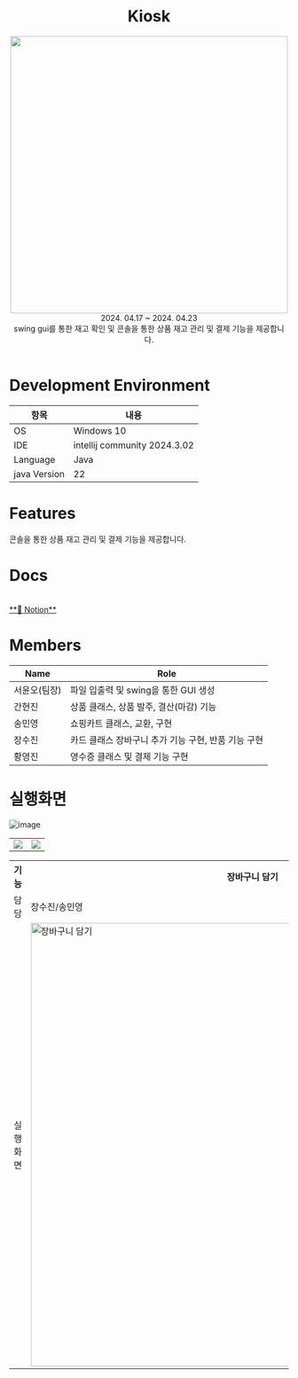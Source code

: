 <div align="center">
<h1>Kiosk</h1>
<img src="https://github.com/Moble-MP3Player/Kiosk/assets/54611807/241e845a-d09d-482b-b393-d76ad77d69eb" width=500, height=500>

<br>
 2024. 04.17 ~ 2024. 04.23 <br>
 swing gui를 통한 재고 확인 및 콘솔을 통한 상품 재고 관리 및 결제 기능을 제공합니다.

<br>
<br>
</div>

# **Development Environment**

| 항목 | 내용 |
| --- | --- |
| OS | Windows 10 |
| IDE | intellij community 2024.3.02 |
| Language | Java |
| java Version | 22 |

# **Features**

콘솔을 통한 상품 재고 관리 및 결제 기능을 제공합니다.
# Docs 

<br>
<a href="https://branch-horn-d6b.notion.site/Kiosk-f06cbcfbed9e4e129c3cc880881026d1?pvs=4"> **📒 Notion**
</a> 



# Members

| Name | Role |
| --- | --- |
| 서윤오(팀장) | 파일 입출력 및 swing을 통한 GUI 생성 |
| 간현진 | 상품 클래스, 상품 발주, 결산(마감) 기능 |
| 송민영 | 쇼핑카트 클래스, 교환, 구현 |
| 장수진 | 카드 클래스 장바구니 추가 기능 구현, 반품 기능 구현  |
| 황영진 | 영수증 클래스 및 결제 기능 구현 |



# 실행화면

![image](https://github.com/Moble-MP3Player/Kiosk/assets/54611807/0a1d14ae-2362-4310-889b-f2406248a58f)

<table>
<tr>
 <td>
  <img src="https://github.com/Moble-MP3Player/Kiosk/assets/54611807/ecff4205-4590-4c9e-a2ee-88daa16edc96">
 </td>
 <td>
 <img src="https://github.com/Moble-MP3Player/Kiosk/assets/54611807/49ff04dc-3901-41ad-8cb8-6e04338677a2">
 </td>
 </tr>
</table>


<table>
  <tr>
    <th> 기능 </th>
    <th>장바구니 담기</th>
    <th>장바구니 상품 교환</th>
    <th>상품 교환하기</th>
    <th>상품 반품하기</th>
    <th>상품 결제하기</th>
    <th colspan=2>관리자 모드</th>
  </tr>
  <tr algin="center">
    <td> 담당 </td>
    <td>장수진/송민영</td>
    <td>장수진</td>
    <td>송민영</td>
    <td>장수진</td>
    <td>황영진</td>
    <td colspan=2>간현진</td>
  </tr>





  <tr height="500" width="500">
     <td> 실행 화면 </td>
    <td><img src="https://github.com/Moble-MP3Player/Kiosk/assets/54611807/ea7be023-1064-461c-96d9-279805b7767b" alt="장바구니 담기" width=800 ></td>
    <td><img src="https://github.com/Moble-MP3Player/Kiosk/assets/54611807/4900fd6c-412c-48ca-8d97-31505cfb816a" alt="장바구니 상품 교환" width=800 ></td>
    <td><img src="https://github.com/Moble-MP3Player/Kiosk/assets/54611807/c13bfeb5-4955-4c70-ad43-4c08d8f7cb31" alt="상품 교환하기" width=800 ></td>
    <td><img src="https://github.com/Moble-MP3Player/Kiosk/assets/54611807/ececd0b5-a7bf-4b6f-a2ad-fb7d5aadbb7e" alt="상품 반품하기" width=800 ></td>
    <td><img src="https://github.com/Moble-MP3Player/Kiosk/assets/54611807/e01847e5-744a-4a47-b9d0-aee48ad3994a" alt="상품 결제하기" width=800 ></td>
    <td>
      <img src="https://github.com/Moble-MP3Player/Kiosk/assets/54611807/4500628f-8527-4368-ae26-35e9760fb925" alt="관리자 모드 1"  width=500 >
    </td>
   <td>
     <img src="https://github.com/Moble-MP3Player/Kiosk/assets/54611807/3df6c950-3a64-45a8-b029-6e29148a378b" alt="관리자 모드 2"  width=500 >
   </td>
  </tr>
</table>







